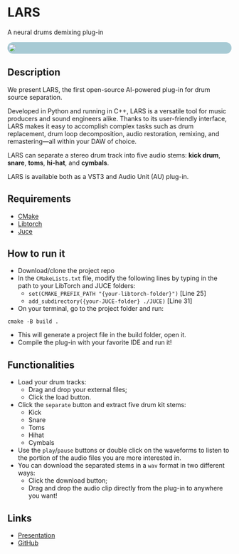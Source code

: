# LARS
A neural drums demixing plug-in

<div style="background-color: rgb(167, 202, 212); border-radius: 15px; padding: 5px">
<image src="drums_demix/DrumsDemixUtils/DrumsDemixImages/GUI.PNG" style="margin-left: -2px; border-radius: 15px"></image>
</div>



## Description
We present LARS, the first open-source AI-powered plug-in for drum source separation.

Developed in Python and running in C++, LARS is a versatile tool for music producers and sound engineers alike. Thanks to its user-friendly interface, LARS makes it easy to accomplish complex tasks such as drum replacement, drum loop decomposition, audio restoration, remixing, and remastering—all within your DAW of choice.

LARS can separate a stereo drum track into five audio stems: **kick drum**, **snare**, **toms**, **hi-hat**, and **cymbals**. 

LARS is available both as a VST3 and Audio Unit (AU) plug-in.

## Requirements
* [CMake](https://cmake.org) 
* [Libtorch](https://pytorch.org/get-started/locally/)
* [Juce](https://juce.com)

## How to run it
* Download/clone the project repo
* In the `CMakeLists.txt` file, modify the following lines by typing in the path to your LibTorch and JUCE folders:
  * `set(CMAKE_PREFIX_PATH "{your-libtorch-folder}")`  [Line 25]
  * `add_subdirectory({your-JUCE-folder} ./JUCE)`  [Line 31]
* On your terminal, go to the project folder and run:
```console
cmake -B build .
```
* This will generate a project file in the build folder, open it.
* Compile the plug-in with your favorite IDE and run it!

## Functionalities
* Load your drum tracks:
  * Drag and drop your external files;
  * Click the load button.
* Click the `separate` button and extract five drum kit stems:
  * Kick
  * Snare
  * Toms
  * Hihat
  * Cymbals
* Use the `play`/`pause` buttons or double click on the waveforms to listen to the portion of the audio files you are more interested in.
* You can download the separated stems in a `wav` format in two different ways:
  * Click the download button;
  * Drag and drop the audio clip directly from the plug-in to anywhere you want!

## Links

* [Presentation](https://drive.google.com/file/d/19SA2RIHljjGD7Um65_ZcaB2VlucqQiXA/view?usp=drivesdk)
* [GitHub](https://github.com/EdoardoMor/DrumsDemix)
